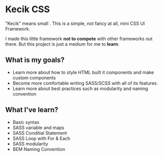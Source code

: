 # Kecik CSS
"Kecik" means small . This is a simple, not fancy at all, mini CSS UI Framework. 

I made this little framework **not to compete** with other frameworks out there. 
But this project is just a medium for me to **learn**. 

## What is my goals?
* Learn more about how to style HTML built it  components and make custom components
* Become more comfortable writing SASS/SCSS with all of its features.
* Learn more about best practices such as modularity and naming convention

## What I've learn?
* Basic syntax
* SASS variable and maps
* SASS Conditial Statement
* SASS Loop with For & Each
* SASS modularity
* BEM Naming Convention

